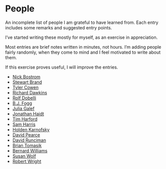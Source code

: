 # People
An incomplete list of people I am grateful to have learned from. Each entry includes some remarks and suggested entry points.

I’ve started writing these mostly for myself, as an exercise in appreciation.

Most entries are brief notes written in minutes, not hours. I’m adding people fairly randomly, when they come to mind and I feel motivated to write about them.

If this exercise proves useful, I will improve the entries. 

<!-- You can see the changelog here, and get less than monthly updates by subscribing here. @TODO -->

* [Nick Bostrom](/people/nick-bostrom.md) 
* [Stewart Brand](/people/stewart-brand.md)
* [Tyler Cowen](/people/tyler-cowen.md)
* [Richard Dawkins](/people/richard-dawkins.md)
* [Rolf Dobelli](/people/rolf-dobelli.md)
* [B.J. Fogg](/people/b-j--fogg.md)
* [Julia Galef](/people/julia-galef.md)
* [Jonathan Haidt](/people/jonathan-haidt.md)
* [Tim Harford](/people/tim-harford.md)
* [Sam Harris](/people/sam-harris.md)
* [Holden Karnofsky](/people/holden-karnofsky.md)
* [David Pearce](/people/david-pearce.md)
* [David Runciman](/people/david-runciman.md)
* [Brian Tomasik](/people/brian-tomasik.md)
* [Bernard Williams](/people/bernard-williams.md)
* [Susan Wolf](/people/susan-wolf.md)
* [Robert Wright](/people/robert-wright.md)


<!-- #web/people -->

<!-- {BearID:people.md} -->

